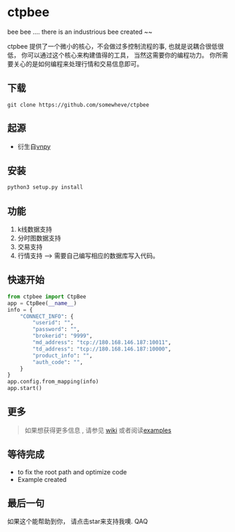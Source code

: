 # ctpbee

bee bee .... there is an industrious bee created ~~

ctpbee 提供了一个微小的核心，不会做过多控制流程的事, 也就是说耦合很低很低， 你可以通过这个核心来构建值得的工具， 当然这需要你的编程功力。 你所需要关心的是如何编程来处理行情和交易信息即可。

## 下载 

```
git clone https://github.com/somewheve/ctpbee
```

## 起源

- 衍生自[vnpy](https://github.com/vnpy/vnpy) 


## 安装 
```bash
python3 setup.py install
```

## 功能
1. k线数据支持
2. 分时图数据支持
3. 交易支持
4. 行情支持 --> 需要自己编写相应的数据库写入代码。

## 快速开始 
```python
from ctpbee import CtpBee
app = CtpBee(__name__)
info = {
    "CONNECT_INFO": {
        "userid": "",
        "password": "",
        "brokerid": "9999",
        "md_address": "tcp://180.168.146.187:10011",
        "td_address": "tcp://180.168.146.187:10000",
        "product_info": "",
        "auth_code": "",
    }
}
app.config.from_mapping(info)
app.start()
```

## 更多 
> 如果想获得更多信息 , 请参见 [wiki](https://github.com/vnpy/vnpy) 或者阅读[examples](https://github.com/somewheve/ctpbee/exmple/app.py)


## 等待完成 
- to fix the root path and optimize code 
- Example created

## 最后一句 
如果这个能帮助到你， 请点击star来支持我噢. QAQ

